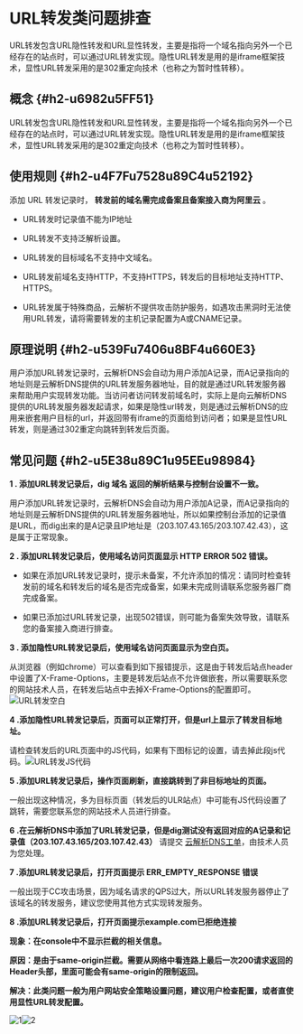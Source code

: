 URL转发类问题排查 
===============================

URL转发包含URL隐性转发和URL显性转发，主要是指将一个域名指向另外一个已经存在的站点时，可以通过URL转发实现。隐性URL转发是用的是iframe框架技术，显性URL转发采用的是302重定向技术（也称之为暂时性转移）。

概念 {#h2-u6982u5FF51}
--------------------

URL转发包含URL隐性转发和URL显性转发，主要是指将一个域名指向另外一个已经存在的站点时，可以通过URL转发实现。隐性URL转发是用的是iframe框架技术，显性URL转发采用的是302重定向技术（也称之为暂时性转移）。

使用规则 {#h2-u4F7Fu7528u89C4u52192}
--------------------------------

添加 URL 转发记录时， **转发前的域名需完成备案且备案接入商为阿里云** 。

* URL转发时记录值不能为IP地址

  

* URL转发不支持泛解析设置。

  

* URL转发的目标域名不支持中文域名。

  

* URL转发前域名支持HTTP，不支持HTTPS，转发后的目标地址支持HTTP、HTTPS。

  

* URL转发属于特殊商品，云解析不提供攻击防护服务，如遇攻击黑洞时无法使用URL转发，请将需要转发的主机记录配置为A或CNAME记录。

  




原理说明 {#h2-u539Fu7406u8BF4u660E3}
--------------------------------

用户添加URL转发记录时，云解析DNS会自动为用户添加A记录，而A记录指向的地址则是云解析DNS提供的URL转发服务器地址，目的就是通过URL转发服务器来帮助用户实现转发功能。当访问者访问转发前域名时，实际上是向云解析DNS提供的URL转发服务器发起请求，如果是隐性url转发，则是通过云解析DNS的应用来嵌套用户目标的url，并返回带有iframe的页面给到访问者；如果是显性URL转发，则是通过302重定向跳转到转发后页面。

常见问题 {#h2-u5E38u89C1u95EEu98984}
--------------------------------

**1 . 添加URL转发记录后，dig 域名 返回的解析结果与控制台设置不一致。** 

用户添加URL转发记录时，云解析DNS会自动为用户添加A记录，而A记录指向的地址则是云解析DNS提供的URL转发服务器地址，所以如果控制台添加的记录值是URL，而dig出来的是A记录且IP地址是（203.107.43.165/203.107.42.43），这是属于正常现象。

**2 . 添加URL转发记录后，使用域名访问页面显示 HTTP ERROR 502 错误。** 

* 如果在添加URL转发记录时，提示未备案，不允许添加的情况：请同时检查转发前的域名和转发后的域名是否完成备案，如果未完成则请联系您服务器厂商完成备案。

  

* 如果已添加过URL转发记录，出现502错误，则可能为备案失效导致，请联系您的备案接入商进行排查。

  




**3 . 添加隐性URL转发记录后，使用域名访问页面显示为空白页。** 

从浏览器（例如chrome）可以查看到如下报错提示，这是由于转发后站点header中设置了X-Frame-Options，主要是转发后站点不允许做嵌套，所以需要联系您的网站技术人员，在转发后站点中去掉X-Frame-Options的配置即可。![URL转发空白](https://static-aliyun-doc.oss-accelerate.aliyuncs.com/assets/img/zh-CN/0497582161/p240979.png)

**4 .添加隐性URL转发记录后，页面可以正常打开，但是url上显示了转发目标地址。** 

请检查转发后的URL页面中的JS代码，如果有下图标记的设置，请去掉此段js代码。![URL转发JS代码](https://static-aliyun-doc.oss-accelerate.aliyuncs.com/assets/img/zh-CN/0497582161/p240980.png)



**5 .添加URL转发记录后，操作页面刷新，直接跳转到了非目标地址的页面。** 

一般出现这种情况，多为目标页面（转发后的ULR站点）中可能有JS代码设置了跳转，需要您联系您的网站技术人员进行排查。

**6 .在云解析DNS中添加了URL转发记录，但是dig测试没有返回对应的A记录和记录值（203.107.43.165/203.107.42.43）** 请提交 [云解析DNS工单](https://selfservice.console.aliyun.com/ticket/category/alidns/today "云解析DNS工单")，由技术人员为您处理。

**7 .添加URL转发记录后，打开页面提示 ERR_EMPTY_RESPONSE 错误** 

一般出现于CC攻击场景，因为域名请求的QPS过大，所以URL转发服务器停止了该域名的转发服务，建议您使用其他方式实现转发服务。

**8 .添加URL转发记录后，打开页面提示example.com已拒绝连接** 

**现象：在console中不显示拦截的相关信息。** 

**原因：是由于same-origin拦截。需要从网络中看连路上最后一次200请求返回的Header头部，里面可能会有same-origin的限制返回。** 

**解决：此类问题一般为用户网站安全策略设置问题，建议用户检查配置，或者直使用显性URL转发配置。** 

![1](https://static-aliyun-doc.oss-accelerate.aliyuncs.com/assets/img/zh-CN/8439083161/p241492.png)![2](https://static-aliyun-doc.oss-accelerate.aliyuncs.com/assets/img/zh-CN/8439083161/p241493.png)



